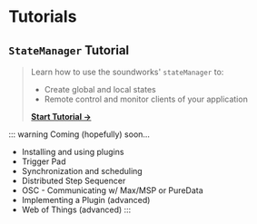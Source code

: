 # Tutorials

## `StateManager` Tutorial

> Learn how to use the soundworks' `stateManager` to:
>   - Create global and local states
>   - Remote control and monitor clients of your application
>  
> [__Start Tutorial →__](/tutorials/state-manager)


::: warning Coming (hopefully) soon...
* Installing and using plugins
* Trigger Pad
* Synchronization and scheduling
* Distributed Step Sequencer
* OSC - Communicating w/ Max/MSP or PureData
* Implementing a Plugin (advanced)
* Web of Things (advanced)
:::

